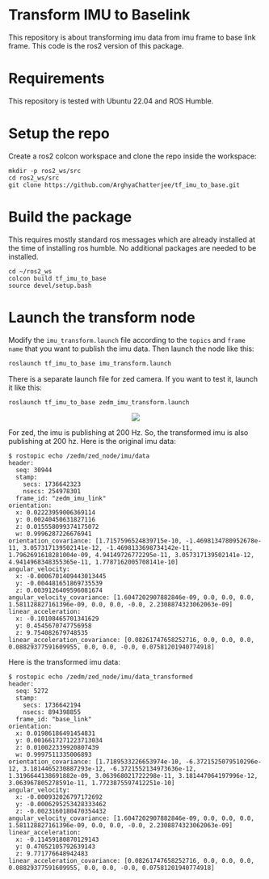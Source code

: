 # Transform IMU to Baselink
This repository is about transforming imu data from imu frame to base link frame. This code is the ros2 version of this package.

# Requirements
This repository is tested with Ubuntu 22.04 and ROS Humble.

# Setup the repo
Create a ros2 colcon workspace and clone the repo inside the workspace:
```
mkdir -p ros2_ws/src
cd ros2_ws/src
git clone https://github.com/ArghyaChatterjee/tf_imu_to_base.git
```
# Build the package
This requires mostly standard ros messages which are already installed at the time of installing ros humble. No additional packages are needed to be installed.
```
cd ~/ros2_ws
colcon build tf_imu_to_base
source devel/setup.bash
```

# Launch the transform node
Modify the `imu_transform.launch` file according to the `topics` and `frame name` that you want to publish the imu data. Then launch the node like this:
```bash
roslaunch tf_imu_to_base imu_transform.launch
```
There is a separate launch file for zed camera. If you want to test it, launch it like this:
```bash
roslaunch tf_imu_to_base zedm_imu_transform.launch
```
<div align="center">
   <img src="media/zed_imu_frame_transformed.gif"/>
</div>

For zed, the imu is publishing at 200 Hz. So, the transformed imu is also publishing at 200 hz. Here is the original imu data:
```
$ rostopic echo /zedm/zed_node/imu/data
header: 
  seq: 30944
  stamp: 
    secs: 1736642323
    nsecs: 254978301
  frame_id: "zedm_imu_link"
orientation: 
  x: 0.02223959006369114
  y: 0.00240450631827116
  z: 0.015558099374175072
  w: 0.9996287226676941
orientation_covariance: [1.7157596524839715e-10, -1.4698134780952678e-11, 3.057317139502141e-12, -1.4698133698734142e-11, 1.7962691618281004e-09, 4.94149726772295e-11, 3.057317139502141e-12, 4.9414968348355365e-11, 1.7787162005708141e-10]
angular_velocity: 
  x: -0.0006701409443013445
  y: -0.004481651869735539
  z: 0.0039126409596081674
angular_velocity_covariance: [1.6047202907882846e-09, 0.0, 0.0, 0.0, 1.581128827161396e-09, 0.0, 0.0, -0.0, 2.2308874323062063e-09]
linear_acceleration: 
  x: -0.10108465701341629
  y: 0.4545670747756958
  z: 9.754082679748535
linear_acceleration_covariance: [0.08261747658252716, 0.0, 0.0, 0.0, 0.08829377591609955, 0.0, 0.0, -0.0, 0.07581201940774918]

```
Here is the transformed imu data:
```
$ rostopic echo /zedm/zed_node/imu/data_transformed
header: 
  seq: 5272
  stamp: 
    secs: 1736642194
    nsecs: 894398855
  frame_id: "base_link"
orientation: 
  x: 0.01986186491454831
  y: 0.0016617271223713034
  z: 0.010022339920807439
  w: 0.9997511335006893
orientation_covariance: [1.7189533226653974e-10, -6.3721525079510296e-12, 3.1814465230887293e-12, -6.3721552134973636e-12, 1.3196644138691882e-09, 3.063968021722298e-11, 3.181447064197996e-12, 3.063967805278591e-11, 1.7723875597412251e-10]
angular_velocity: 
  x: -0.000932026797172692
  y: -0.0006295253428333462
  z: -0.0023160180470354432
angular_velocity_covariance: [1.6047202907882846e-09, 0.0, 0.0, 0.0, 1.581128827161396e-09, 0.0, 0.0, -0.0, 2.2308874323062063e-09]
linear_acceleration: 
  x: -0.11459180870129143
  y: 0.47052105792639143
  z: 9.771776648942483
linear_acceleration_covariance: [0.08261747658252716, 0.0, 0.0, 0.0, 0.08829377591609955, 0.0, 0.0, -0.0, 0.07581201940774918]

```


